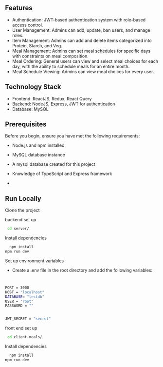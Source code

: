 

## Features

- Authentication: JWT-based authentication system with role-based access control.
- User Management: Admins can add, update, ban users, and manage roles.
- Item Management: Admins can add and delete items categorized into Protein, Starch, and Veg.
- Meal Management: Admins can set meal schedules for specific days with constraints on meal composition.
- Meal Ordering: General users can view and select meal choices for each day, with the ability to schedule meals for an entire month.
- Meal Schedule Viewing: Admins can view meal choices for every user.


##  Technology Stack
- Frontend: ReactJS, Redux, React Query
- Backend: NodeJS, Express, JWT for authentication
- Database: MySQL
## Prerequisites
Before you begin, ensure you have met the following requirements:
- Node.js and npm installed
- MySQL database instance
- A mysql database created for this project
- Knowledge of TypeScript and Express framework

- 
## Run Locally

Clone the project


backend set up

```bash
 cd server/
```

Install dependencies

```bash
  npm install
npm run dev
```



Set up environment variables
- Create a .env file in the root directory and add the following variables:

```bash


PORT = 3000
HOST = "localhost"
DATABASE= "testdb"
USER = "root"
PASSWORD = ""


JWT_SECRET = "secret"
```

front end set up

```bash
 cd client-meals/
```

Install dependencies

```bash
  npm install
npm run dev
```



